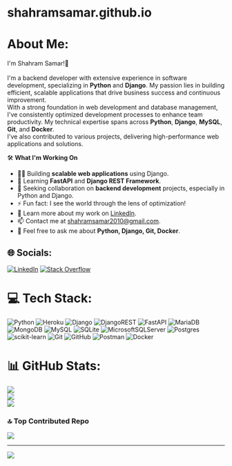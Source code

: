 # shahramsamar.github.io
# About Me:
I'm Shahram Samar!👋<br><br>I'm a backend developer with extensive experience in software development, specializing in **Python** and **Django**. My passion lies in building efficient, scalable applications that drive business success and continuous improvement.<br> With a strong foundation in web development and database management, I've consistently optimized development processes to enhance team productivity. My technical expertise spans across **Python**, **Django**, **MySQL**, **Git**, and **Docker**.<br>I've also contributed to various projects, delivering high-performance web applications and solutions.<br>

🛠 **What I'm Working On**<br>
- 👩‍💻 Building **scalable web applications** using Django.
- 🧠 Learning **FastAPI** and **Django REST Framework**.
- 👯 Seeking collaboration on **backend development** projects, especially in Python and Django.
- ⚡ Fun fact: I see the world through the lens of optimization!
- 📄 Learn more about my work on [LinkedIn](https://linkedin.com/in/shahram-samar).
- 📫 Contact me at [shahramsamar2010@gmail.com](mailto:shahramsamar2010@gmail.com).
- 💬 Feel free to ask me about **Python, Django, Git, Docker**.

## 🌐 Socials:
[![LinkedIn](https://img.shields.io/badge/LinkedIn-%230077B5.svg?logo=linkedin&logoColor=white)](https://linkedin.com/in/shahramsamar) [![Stack Overflow](https://img.shields.io/badge/-Stackoverflow-FE7A16?logo=stack-overflow&logoColor=white)](https://stackoverflow.com/users/shahramsamar)

# 💻 Tech Stack:
![Python](https://img.shields.io/badge/python-3670A0?style=plastic&logo=python&logoColor=ffdd54) ![Heroku](https://img.shields.io/badge/heroku-%23430098.svg?style=plastic&logo=heroku&logoColor=white) ![Django](https://img.shields.io/badge/django-%23092E20.svg?style=plastic&logo=django&logoColor=white) ![DjangoREST](https://img.shields.io/badge/DJANGO-REST-ff1709?style=plastic&logo=django&logoColor=white&color=ff1709&labelColor=gray) ![FastAPI](https://img.shields.io/badge/FastAPI-005571?style=plastic&logo=fastapi) ![MariaDB](https://img.shields.io/badge/MariaDB-003545?style=plastic&logo=mariadb&logoColor=white) ![MongoDB](https://img.shields.io/badge/MongoDB-%234ea94b.svg?style=plastic&logo=mongodb&logoColor=white) ![MySQL](https://img.shields.io/badge/mysql-4479A1.svg?style=plastic&logo=mysql&logoColor=white) ![SQLite](https://img.shields.io/badge/sqlite-%2307405e.svg?style=plastic&logo=sqlite&logoColor=white) ![MicrosoftSQLServer](https://img.shields.io/badge/Microsoft%20SQL%20Server-CC2927?style=plastic&logo=microsoft%20sql%20server&logoColor=white) ![Postgres](https://img.shields.io/badge/postgres-%23316192.svg?style=plastic&logo=postgresql&logoColor=white) ![scikit-learn](https://img.shields.io/badge/scikit--learn-%23F7931E.svg?style=plastic&logo=scikit-learn&logoColor=white) ![Git](https://img.shields.io/badge/git-%23F05033.svg?style=plastic&logo=git&logoColor=white) ![GitHub](https://img.shields.io/badge/github-%23121011.svg?style=plastic&logo=github&logoColor=white) ![Postman](https://img.shields.io/badge/Postman-FF6C37?style=plastic&logo=postman&logoColor=white) ![Docker](https://img.shields.io/badge/docker-%230db7ed.svg?style=plastic&logo=docker&logoColor=white)

# 📊 GitHub Stats:
![](https://github-readme-stats.vercel.app/api?username=shahramsamar&theme=default_repocard&hide_border=false&include_all_commits=false&count_private=true)<br/>
![](https://github-readme-streak-stats.herokuapp.com/?user=shahramsamar&theme=default_repocard&hide_border=false)<br/>
![](https://github-readme-stats.vercel.app/api/top-langs/?username=shahramsamar&theme=default_repocard&hide_border=false&include_all_commits=false&count_private=true&layout=compact)

### 🔝 Top Contributed Repo
![](https://github-contributor-stats.vercel.app/api?username=shahramsamar&limit=5&theme=default_repocard&combine_all_yearly_contributions=true)

---
[![](https://visitcount.itsvg.in/api?id=shahramsamar&icon=2&color=1)](https://visitcount.itsvg.in)

<!-- Proudly created with GPRM ( https://gprm.itsvg.in ) -->
